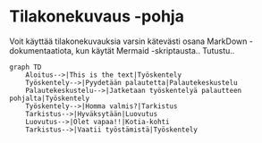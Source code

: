 # Tilakonekuvaus -pohja


Voit käyttää tilakonekuvauksia varsin kätevästi osana MarkDown -dokumentaatiota, kun 
käytät Mermaid -skriptausta.. Tutustu.. 

```mermaid
graph TD
    Aloitus-->|This is the text|Työskentely
    Työskentely-->|Pyydetään palautetta|Palautekeskustelu
    Palautekeskustelu-->|Jatketaan työskentelyä palautteen pohjalta|Työskentely
    Työskentely-->|Homma valmis?|Tarkistus
    Tarkistus-->|Hyväksytään|Luovutus
    Luovutus-->|Olet vapaa!!|Kotia-kohti
    Tarkistus-->|Vaatii työstämistä|Työskentely
    
  
```

